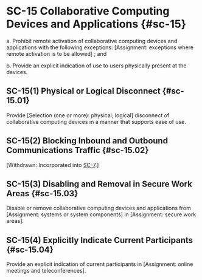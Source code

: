 # SC-15 Collaborative Computing Devices and Applications {#sc-15}

a. Prohibit remote activation of collaborative computing devices and applications with the following exceptions: [Assignment: exceptions where remote activation is to be allowed] ; and

b. Provide an explicit indication of use to users physically present at the devices.

## SC-15(1) Physical or Logical Disconnect {#sc-15.01}

Provide [Selection (one or more): physical; logical] disconnect of collaborative computing devices in a manner that supports ease of use.

## SC-15(2) Blocking Inbound and Outbound Communications Traffic {#sc-15.02}

[Withdrawn: Incorporated into [SC-7](../sc/sc-07#sc-07).]

## SC-15(3) Disabling and Removal in Secure Work Areas {#sc-15.03}

Disable or remove collaborative computing devices and applications from [Assignment: systems or system components] in [Assignment: secure work areas].

## SC-15(4) Explicitly Indicate Current Participants {#sc-15.04}

Provide an explicit indication of current participants in [Assignment: online meetings and teleconferences].

